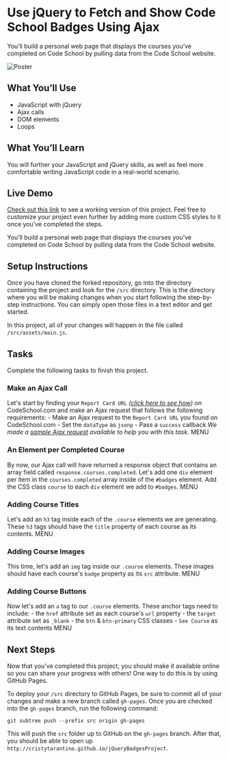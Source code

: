 # Use jQuery to Fetch and Show Code School Badges Using Ajax

You’ll build a personal web page that displays the courses you’ve completed on Code School by pulling data from the Code School website.

![Poster](http://courseware.codeschool.com.s3.amazonaws.com/projects/use-jquery-to-fetch-and-show-code-school-badges-using-ajax.png)

## What You’ll Use

- JavaScript with jQuery
- Ajax calls
- DOM elements
- Loops

## What You’ll Learn

You will further your JavaScript and jQuery skills, as well as feel more comfortable writing JavaScript code in a real-world scenario.

## Live Demo

[Check out this link](https://codeschool-project-demos.github.io/jQueryBadgesProject/) to see a working version of this project. Feel free to customize your project even further by adding more custom CSS styles to it once you've completed the steps.

You’ll build a personal web page that displays the courses you’ve completed on Code School by pulling data from the Code School website.

## Setup Instructions

Once you have cloned the forked repository, go into the directory containing the project and look for the `/src` directory. This is the directory where you will be making changes when you start following the step-by-step instructions. You can simply open those files in a text editor and get started.

In this project, all of your changes will happen in the file called `/src/assets/main.js`.


## Tasks

Complete the following tasks to finish this project.

### Make an Ajax Call

Let's start by finding your `Report Card URL` _([click here to see how](https://github.com/codeschool/jQueryBadgesProject/wiki/How-to-get-your-Report-Card-URL))_ on CodeSchool.com and make an Ajax request that follows the following requirements: - Make an Ajax request to the `Report Card URL` you found on CodeSchool.com - Set the `dataType` as `jsonp` - Pass a `success` callback _We made a [sample Ajax request](https://github.com/codeschool/project-jquery-badges/wiki/Sample-Report-Card-Ajax-Request) available to help you with this task._	MENU

### An Element per Completed Course

By now, our Ajax call will have returned a response object that contains an array field called `response.courses.completed`. Let's add one `div` element per item in the `courses.completed` array inside of the `#badges` element. Add the CSS class `course` to each `div` element we add to `#badges`.	MENU

### Adding Course Titles

Let's add an `h3` tag inside each of the `.course` elements we are generating. These `h3` tags should have the `title` property of each course as its contents.	MENU

### Adding Course Images

This time, let's add an `img` tag inside our `.course` elements. These images should have each course's `badge` property as its `src` attribute.	MENU

### Adding Course Buttons

Now let's add an `a` tag to our `.course` elements. These anchor tags need to include: - the `href` attribute set as each course's `url` property - the `target` attribute set as `_blank` - the `btn` & `btn-primary` CSS classes - `See Course` as its text contents	MENU

## Next Steps

Now that you’ve completed this project, you should make it available online so you can share your progress with others! One way to do this is by using GitHub Pages.

To deploy your `/src` directory to GitHub Pages, be sure to commit all of your changes and make a new branch called `gh-pages`. Once you are checked into the `gh-pages` branch, run the following command:

```
git subtree push --prefix src origin gh-pages
```

This will push the `src` folder up to GitHub on the `gh-pages` branch. After that, you should be able to open up `http://cristytarantino.github.io/jQueryBadgesProject`.
